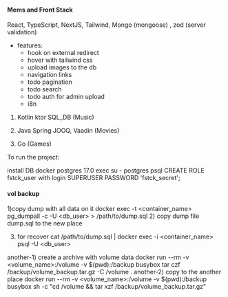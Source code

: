 #### Mems and Front Stack
React,  TypeScript, NextJS, Tailwind, Mongo (mongoose) , zod (server validation)
* features:
   * hook on external redirect
   * hover with tailwind css
   * upload images to the db
   * navigation links
   * todo pagination
   * todo search
   * todo auth for admin upload
   * i8n

1) Kotlin ktor SQL_DB (Music)

2) Java Spring  JOOQ, Vaadin (Movies)

3) Go (Games)

To run the project:


install DB
docker postgres 17.0
exec
su - postgres
psql
CREATE ROLE fstck_user with login SUPERUSER PASSWORD 'fstck_secret';

#### vol backup

1)copy dump with all data on it
docker exec -t <container_name> pg_dumpall -c -U <db_user> > /path/to/dump.sql
2) copy dump file dump.sql to the new place

3) for recover
cat /path/to/dump.sql | docker exec -i <container_name> psql -U <db_user>

another-1)
create a archive with volume data
docker run --rm -v <volume_name>:/volume -v $(pwd):/backup busybox tar czf /backup/volume_backup.tar.gz -C /volume .
another-2)
copy to the another place 
docker run --rm -v <volume_name>:/volume -v $(pwd):/backup busybox sh -c "cd /volume && tar xzf /backup/volume_backup.tar.gz"
